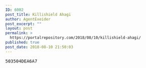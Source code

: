 ```yaml
---
ID: 6002
post_title: Killishield Ahagi
author: AgentExeider
post_excerpt: ""
layout: post
permalink: >
  https://portalrepository.com/2018/08/10/killishield-ahagi/
published: true
post_date: 2018-08-10 21:50:03
---
```

<pre>503504DEA6A7</pre>